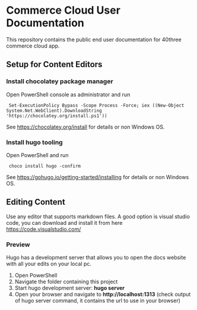 # Commerce Cloud User Documentation

This repository contains the public end user documentation for 40three commerce cloud app.

## Setup for Content Editors

### Install chocolatey package manager

Open PowerShell console as administrator and run

     Set-ExecutionPolicy Bypass -Scope Process -Force; iex ((New-Object System.Net.WebClient).DownloadString 'https://chocolatey.org/install.ps1'))

See https://chocolatey.org/install for details or non Windows OS.

### Install hugo tooling

Open PowerShell and run

     choco install hugo -confirm

See https://gohugo.io/getting-started/installing for details or non Windows OS.

## Editing Content

Use any editor that supports markdown files. A good option is visual studio code, you can download and install it from here https://code.visualstudio.com/

### Preview

Hugo has a development server that allows you to open the docs website with all your edits on your local pc. 

1. Open PowerShell
2. Navigate the folder containing this project
3. Start hugo development server: **hugo server**
4. Open your browser and navigate to **http://localhost:1313** (check output of hugo server command, it contains the url to use in your browser)